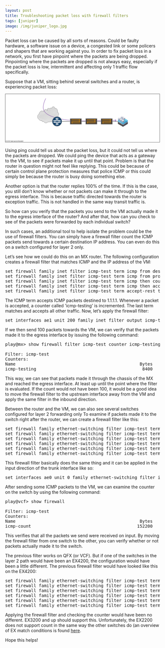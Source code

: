 ```yaml
---
layout: post
title: Troubleshooting packet loss with firewall filters
tags: [juniper]
image: /img/juniper_logo.jpg
---
```


Packet loss can be caused by all sorts of reasons. Could be faulty hardware, a software issue on a device, a congested link or some policers and shapers that are working against you. In order to fix packet loss in a network, you first have pinpoint where the packets are being dropped. Pinpointing where the packets are dropped is not always easy, especially if the packet loss is low, intermittent and affecting only 1 traffic flow specifically.

Suppose that a VM, sitting behind several switches and a router, is experiencing packet loss:


![tshoot with firewall filter](/img/tshoot_fw_filter.png "tshoot with firewall filter")

Using ping could tell us about the packet loss, but it could not tell us where the packets are dropped. We could ping the device that acts as a gateway to the VM, to see if packets make it up until that point. Problem is that the router in question might not feel like replying. This could be because of certain control plane protection measures that police ICMP or this could simply be because the router is busy doing something else.

Another option is that the router replies 100% of the time. If this is the case, you still don’t know whether or not packets can make it through to the egress interface. This is because traffic directed towards the router is exception traffic. This is not handled in the same way transit traffic is.

So how can you verify that the packets you send to the VM actually made it to the egress interface of the router? And after that, how can you check to see of the packets were forwarded by each individual switch?

In such cases, an additional tool to help isolate the problem could be the use of firewall filters. You can simply have a firewall filter count the ICMP packets send towards a certain destination IP address. You can even do this on a switch configured for layer 2 only.

Let’s see how we could do this on an MX router. The following configuration creates a firewall filter that matches ICMP and the IP address of the VM:

<pre>
set firewall family inet filter icmp-test term icmp from destination-address 1.1.1.1/32
set firewall family inet filter icmp-test term icmp from protocol icmp
set firewall family inet filter icmp-test term icmp then count icmp-testing
set firewall family inet filter icmp-test term icmp then accept
set firewall family inet filter icmp-test term accept-rest then accept
</pre>

The ICMP term accepts ICMP packets destined to 1.1.1.1. Whenever a packet is accepted, a counter called 'icmp-testing' is incremented. The last term matches and accepts all other traffic. Now, let’s apply the firewall filter:

<pre>
set interfaces ae1 unit 200 family inet filter output icmp-test
</pre>

If we then send 100 packets towards the VM, we can verify that the packets made it to the egress interface by issuing the following command:

<pre>
play@mx> show firewall filter icmp-test counter icmp-testing

Filter: icmp-test
Counters:
Name                                                Bytes              Packets
icmp-testing                                         8400                  100
</pre>

This way, we can see that packets made it through the chassis of the MX and reached the egress interface. At least up until the point where the filter is evaluated. If the count would not have been 100, it would be a good idea to move the firewall filter to the upstream interface away from the VM and apply the same filter in the inbound direction.

Between the router and the VM, we can also see several switches configured for layer 2 forwarding only To examine if packets made it to the switch right after the router, we can create a firewall filter like this:

<pre>
set firewall family ethernet-switching filter icmp-test term icmp from ip-destination-address 1.1.1.1/32
set firewall family ethernet-switching filter icmp-test term icmp from ip-protocol icmp
set firewall family ethernet-switching filter icmp-test term icmp from user-vlan-id 200
set firewall family ethernet-switching filter icmp-test term icmp then accept
set firewall family ethernet-switching filter icmp-test term icmp then count icmp-count
set firewall family ethernet-switching filter icmp-test term accept-rest then accept
</pre>

This firewall filter basically does the same thing and it can be applied in the input direction of the trunk interface like so:

<pre>
set interfaces ae0 unit 0 family ethernet-switching filter input icmp-test
</pre>

After sending some ICMP packets to the VM, we can examine the counter on the switch by using the following command:

<pre>
play@vcf> show firewall

Filter: icmp-test
Counters:
Name                                                Bytes              Packets
icmp-count                                         152200                  100
</pre>

This verifies that all the packets we send were received on input. By moving the firewall filter from one switch to the other, you can verify whether or not packets actually made it to the switch.

The previous filter works on QFX (or VCF). But if one of the switches in the layer 2 path would have been an EX4200, the configuration would have been a little different. The previous firewall filter would have looked like this on the EX4200:

<pre>
set firewall family ethernet-switching filter icmp-test term icmp from dot1q-tag 200
set firewall family ethernet-switching filter icmp-test term icmp from destination-address 1.1.1.1/32 
set firewall family ethernet-switching filter icmp-test term icmp from protocol icmp
set firewall family ethernet-switching filter icmp-test term icmp then accept
set firewall family ethernet-switching filter icmp-test term icmp then count icmp-count
set firewall family ethernet-switching filter icmp-test term accept-rest then accept
</pre>

Applying the firewall filter and checking the counter would have been no different. EX3200 and up should support this. Unfortunately, the EX2200 does not support count in the same way the other switches do (an overview of EX match conditions is found [here](https://www.juniper.net/documentation/en_US/junos/topics/reference/general/firewall-filter-ex-series-match-conditions-support.html).

Hope this helps!

